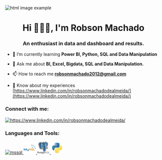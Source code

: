 
<img alt="html image example" src="https://th.bing.com/th/id/R.c21c990cac693fd9d574992608a3ee1b?rik=9gEaN4qSyEBiQQ&pid=ImgRaw&r=0"/>

<h1 align="center">Hi 👨🏽‍💻, I'm Robson Machado</h1>
<h3 align="center">An enthusiast in data and dashboard and results.</h3>

- 🌱 I’m currently learning **Power BI, Python, SQL and Data Manipulation**

- 💬 Ask me about **BI, Excel, Bigdata, SQL and Data Manipulation.**

- 📫 How to reach me **robsonmachado2012@gmail.com**

- 📄 Know about my experiences [https://www.linkedin.com/in/robsonmachadodealmeida/](https://www.linkedin.com/in/robsonmachadodealmeida/)

<h3 align="left">Connect with me:</h3>
<p align="left">
<a href="https://linkedin.com/in/https://www.linkedin.com/in/robsonmachadodealmeida/" target="blank"><img align="center" src="https://raw.githubusercontent.com/rahuldkjain/github-profile-readme-generator/master/src/images/icons/Social/linked-in-alt.svg" alt="https://www.linkedin.com/in/robsonmachadodealmeida/" height="30" width="40" /></a>
</p>

<h3 align="left">Languages and Tools:</h3>
<p align="left"> <a href="https://www.microsoft.com/en-us/sql-server" target="_blank" rel="noreferrer"> <img src="https://www.svgrepo.com/show/303229/microsoft-sql-server-logo.svg" alt="mssql" width="40" height="40"/> </a> <a href="https://www.mysql.com/" target="_blank" rel="noreferrer"> <img src="https://raw.githubusercontent.com/devicons/devicon/master/icons/mysql/mysql-original-wordmark.svg" alt="mysql" width="40" height="40"/> </a> <a href="https://www.postgresql.org" target="_blank" rel="noreferrer"> <img src="https://raw.githubusercontent.com/devicons/devicon/master/icons/postgresql/postgresql-original-wordmark.svg" alt="postgresql" width="40" height="40"/> </a> <a href="https://www.python.org" target="_blank" rel="noreferrer"> <img src="https://raw.githubusercontent.com/devicons/devicon/master/icons/python/python-original.svg" alt="python" width="40" height="40"/> </a> </p>


